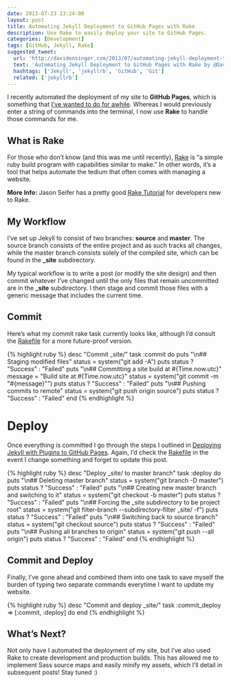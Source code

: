```yaml
---
date: 2013-07-23 13:24:00
layout: post
title: Automating Jekyll Deployment to GitHub Pages with Rake
description: Use Rake to easily deploy your site to GitHub Pages.
categories: [Development]
tags: [GitHub, Jekyll, Rake]
suggested_tweet:
  url: 'http://davidensinger.com/2013/07/automating-jekyll-deployment-to-github-pages-with-rake/'
  text: 'Automating Jekyll Deployment to GitHub Pages with Rake by @DavidEnsinger'
  hashtags: ['Jekyll', 'jekyllrb', 'GitHub', 'Git']
  related: ['jekyllrb']
---
```


I recently automated the deployment of my site to **GitHub Pages**, which is something that [I’ve wanted to do for awhile](http://davidensinger.com/2013/04/deploying-jekyll-to-github-pages/). Whereas I would previously enter a string of commands into the terminal, I now use **Rake** to handle those commands for me.

## What is Rake
For those who don’t know (and this was me until recently), [Rake](http://rake.rubyforge.org/) is “a simple ruby build program with capabilities similar to make.” In other words, it’s a tool that helps automate the tedium that often comes with managing a website.

<div class="gray-box">
  <p><strong>More Info:</strong> Jason Seifer has a pretty good <a href="http://jasonseifer.com/2010/04/06/rake-tutorial">Rake Tutorial</a> for developers new to Rake.</p>
</div>

## My Workflow
I’ve set up Jekyll to consist of two branches: **source** and **master**. The source branch consists of the entire project and as such tracks all changes, while the master branch consists solely of the compiled site, which can be found in the **_site** subdirectory.

My typical workflow is to write a post (or modify the site design) and then commit whatever I’ve changed until the only files that remain uncommitted are in the **_site** subdirectory. I then stage and commit those files with a generic message that includes the current time.

## Commit
Here’s what my commit rake task currently looks like, although I’d consult the [Rakefile](https://github.com/davidensinger/davidensinger.github.io/blob/source/Rakefile) for a more future-proof version.

{% highlight ruby %}
desc "Commit _site/"
task :commit do
  puts "\n## Staging modified files"
  status = system("git add -A")
  puts status ? "Success" : "Failed"
  puts "\n## Committing a site build at #{Time.now.utc}"
  message = "Build site at #{Time.now.utc}"
  status = system("git commit -m \"#{message}\"")
  puts status ? "Success" : "Failed"
  puts "\n## Pushing commits to remote"
  status = system("git push origin source")
  puts status ? "Success" : "Failed"
end
{% endhighlight %}

# Deploy
Once everything is committed I go through the steps I outlined in [Deploying Jekyll with Plugins to GitHub Pages](http://davidensinger.com/2013/04/deploying-jekyll-to-github-pages/). Again, I’d check the [Rakefile](https://github.com/davidensinger/davidensinger.github.io/blob/source/Rakefile) in the event I change something and forget to update this post.

{% highlight ruby %}
desc "Deploy _site/ to master branch"
task :deploy do
  puts "\n## Deleting master branch"
  status = system("git branch -D master")
  puts status ? "Success" : "Failed"
  puts "\n## Creating new master branch and switching to it"
  status = system("git checkout -b master")
  puts status ? "Success" : "Failed"
  puts "\n## Forcing the _site subdirectory to be project root"
  status = system("git filter-branch --subdirectory-filter _site/ -f")
  puts status ? "Success" : "Failed"
  puts "\n## Switching back to source branch"
  status = system("git checkout source")
  puts status ? "Success" : "Failed"
  puts "\n## Pushing all branches to origin"
  status = system("git push --all origin")
  puts status ? "Success" : "Failed"
end
{% endhighlight %}

## Commit and Deploy
Finally, I’ve gone ahead and combined them into one task to save myself the burden of typing two separate commands everytime I want to update my website.

{% highlight ruby %}
desc "Commit and deploy _site/"
task :commit_deploy => [:commit, :deploy] do
end
{% endhighlight %}

## What’s Next?
Not only have I automated the deployment of my site, but I’ve also used Rake to create development and production builds. This has allowed me to implement Sass source maps and easily minify my assets, which I’ll detail in subsequent posts! Stay tuned :)


